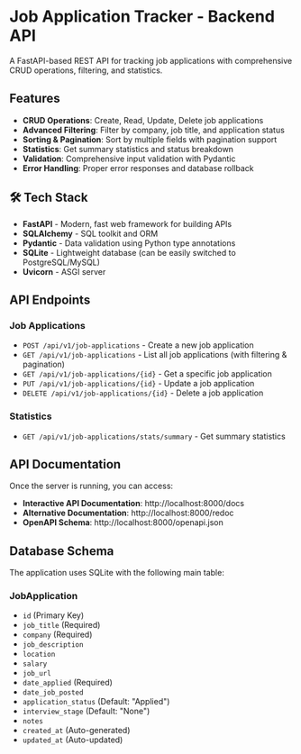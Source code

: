 # Job Application Tracker - Backend API

A FastAPI-based REST API for tracking job applications with comprehensive CRUD operations, filtering, and statistics.

## Features

- **CRUD Operations**: Create, Read, Update, Delete job applications
- **Advanced Filtering**: Filter by company, job title, and application status
- **Sorting & Pagination**: Sort by multiple fields with pagination support
- **Statistics**: Get summary statistics and status breakdown
- **Validation**: Comprehensive input validation with Pydantic
- **Error Handling**: Proper error responses and database rollback

## 🛠️ Tech Stack

- **FastAPI** - Modern, fast web framework for building APIs
- **SQLAlchemy** - SQL toolkit and ORM
- **Pydantic** - Data validation using Python type annotations
- **SQLite** - Lightweight database (can be easily switched to PostgreSQL/MySQL)
- **Uvicorn** - ASGI server


## API Endpoints

### Job Applications

- `POST /api/v1/job-applications` - Create a new job application
- `GET /api/v1/job-applications` - List all job applications (with filtering & pagination)
- `GET /api/v1/job-applications/{id}` - Get a specific job application
- `PUT /api/v1/job-applications/{id}` - Update a job application
- `DELETE /api/v1/job-applications/{id}` - Delete a job application

### Statistics

- `GET /api/v1/job-applications/stats/summary` - Get summary statistics

## API Documentation

Once the server is running, you can access:

- **Interactive API Documentation**: http://localhost:8000/docs
- **Alternative Documentation**: http://localhost:8000/redoc
- **OpenAPI Schema**: http://localhost:8000/openapi.json

## Database Schema

The application uses SQLite with the following main table:

### JobApplication
- `id` (Primary Key)
- `job_title` (Required)
- `company` (Required)
- `job_description`
- `location`
- `salary`
- `job_url`
- `date_applied` (Required)
- `date_job_posted`
- `application_status` (Default: "Applied")
- `interview_stage` (Default: "None")
- `notes`
- `created_at` (Auto-generated)
- `updated_at` (Auto-updated)
